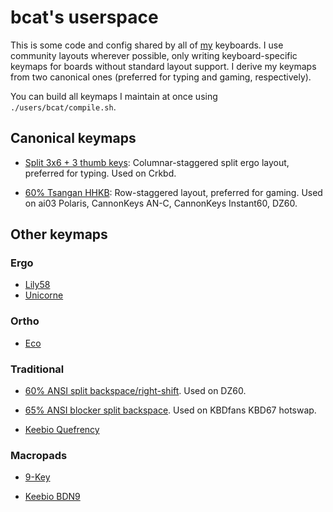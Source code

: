 # bcat's userspace

This is some code and config shared by all of [my](https://github.com/bcat)
keyboards. I use community layouts wherever possible, only writing
keyboard-specific keymaps for boards without standard layout support. I derive
my keymaps from two canonical ones (preferred for typing and gaming,
respectively).

You can build all keymaps I maintain at once using `./users/bcat/compile.sh`.

## Canonical keymaps

* [Split 3x6 + 3 thumb
  keys](https://github.com/bcat/qmk_userspace/tree/main/layouts/split_3x6_3/bcat):
  Columnar-staggered split ergo layout, preferred for typing. Used on Crkbd.

* [60% Tsangan
  HHKB](https://github.com/bcat/qmk_userspace/tree/main/layouts/60_tsangan_hhkb/bcat):
  Row-staggered layout, preferred for gaming. Used on ai03 Polaris, CannonKeys
  AN-C, CannonKeys Instant60, DZ60.

## Other keymaps

### Ergo

* [Lily58](https://github.com/bcat/qmk_userspace/tree/main/keyboards/lily58/keymaps/bcat)
* [Unicorne](https://github.com/bcat/qmk_userspace/tree/main/keyboards/yanghu/unicorne/keymaps/bcat)

### Ortho

* [Eco](https://github.com/bcat/qmk_userspace/tree/main/keyboards/eco/keymaps/bcat)

### Traditional

* [60% ANSI split
  backspace/right-shift](https://github.com/bcat/qmk_userspace/tree/main/layouts/60_ansi_split_bs_rshift/bcat).
  Used on DZ60.

* [65% ANSI blocker split
  backspace](https://github.com/bcat/qmk_userspace/tree/main/layouts/65_ansi_blocker_split_bs/bcat).
  Used on KBDfans KBD67 hotswap.

* [Keebio
  Quefrency](https://github.com/bcat/qmk_userspace/tree/main/keyboards/keebio/quefrency/keymaps/bcat)

### Macropads

* [9-Key](https://github.com/bcat/qmk_userspace/tree/main/keyboards/9key/keymaps/bcat)

* [Keebio
  BDN9](https://github.com/bcat/qmk_userspace/tree/main/keyboards/keebio/bdn9/keymaps/bcat)
